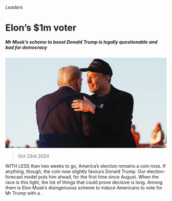 ###### Leaders

# Elon’s $1m voter 

##### Mr Musk’s scheme to boost Donald Trump is legally questionable and bad for democracy 

![image](images/20241026_LDP001.jpg) 

> Oct 23rd 2024 

WITH LESS than two weeks to go, America’s election remains a coin-toss. If anything, though, the coin now slightly favours Donald Trump. Our election-forecast model puts him ahead, for the first time since August. When the race is this tight, the list of things that could prove decisive is long. Among them is Elon Musk’s disingenuous scheme to induce Americans to vote for Mr Trump with a .

